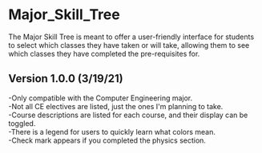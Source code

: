 # Major_Skill_Tree
The Major Skill Tree is meant to offer a user-friendly interface for students to select which classes they have taken or will take, allowing them to see which classes they have completed the pre-requisites for.

## Version 1.0.0 (3/19/21)
-Only compatible with the Computer Engineering major.<br/>
-Not all CE electives are listed, just the ones I'm planning to take.<br/>
-Course descriptions are listed for each course, and their display can be toggled.<br/>
-There is a legend for users to quickly learn what colors mean.<br/>
-Check mark appears if you completed the physics section.<br/>
